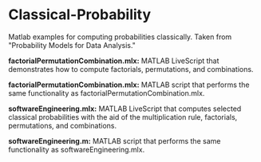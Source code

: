 # Classical-Probability
Matlab examples for computing probabilities classically. Taken from "Probability Models for Data Analysis."

**factorialPermutationCombination.mlx:** MATLAB LiveScript that demonstrates how to compute factorials, permutations, and combinations.

**factorialPermutationCombination.mlx:** MATLAB script that performs the same functionality as factorialPermutationCombination.mlx.


**softwareEngineering.mlx:** MATLAB LiveScript that computes selected classical probabilities with the aid of the multiplication rule, factorials, permutations, and combinations.

**softwareEngineering.m:** MATLAB script that performs the same functionality as softwareEngineering.mlx.
